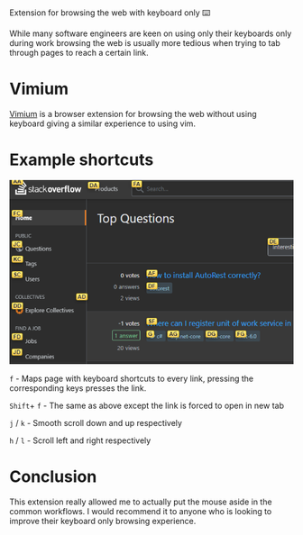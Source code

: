 Extension for browsing the web with keyboard only ⌨️

While many software engineers are keen on using only their keyboards only during work browsing the web is usually more tedious when trying to tab through pages to reach a certain link.

# Vimium

[Vimium](https://github.com/philc/vimium) is a browser extension for browsing the web without using keyboard giving a similar experience to using vim.

# Example shortcuts

![alt text](images/vimium-example.png "Logo Title Text 1")

`f` - Maps page with keyboard shortcuts to every link, pressing the corresponding keys presses the link.

`Shift`+ `f` - The same as above except the link is forced to open in new tab

`j` / `k`  - Smooth scroll down and up respectively

`h` / `l` - Scroll left and right respectively 

# Conclusion 

This extension really allowed me to actually put the mouse aside in the common workflows. I would recommend it to anyone who is looking to improve their keyboard only browsing experience.




